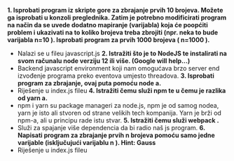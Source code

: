 **1. Isprobati program iz skripte gore za zbrajanje prvih 10 brojeva. Možete ga isprobati u konzoli preglednika. Zatim je potrebno modificirati program na način da se uvede dodatno mapiranje (varijabla) koja će poopćiti problem i ukazivati na to koliko brojeva treba zbrojiti (npr. neka to bude varijabla n=10 ). Isprobati program za prvih 1000 brojeva ( n=1000 ).**
  - Nalazi se u fileu javascript.js
**2. Istražiti što je to NodeJS te instalirati na svom računalu node verziju 12 ili više. (Google will help...)**
  - Backend javascript environment koji nam omogućava brzo server end izvođenje programa preko eventova umjesto threadova. 
**3. Isprobati program za zbrajanje, ovaj puta pomoću node a.**
  - Riješenje u index.js fileu
**4. Istražiti čemu služi npm te u čemu je razlika od yarn a.**
  - npm i yarn su package manageri za node.js, npm je od samog nodea, yarn je isto ali stvoren od strane velikih tech kompanija. Yarn je brži od npm-a, ali u principu rade istu stvar.
**5. Istražiti čemu služi webpack .**
  - Služi za spajanje više dependencia da bi radio naš js program.
**6. Napisati program za zbrajanje prvih n brojeva pomoću samo jedne varijable (isključujući varijablu n ). Hint: Gauss**
  - Riješenje u index.js fileu